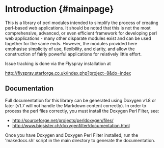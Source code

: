Introduction                                                        {#mainpage}
============

This is a library of perl modules intended to simplify the process of creating
perl-based web applications. It should be noted that this is not the most
comprehensive, advanced, or even efficient framework for developing perl web
applications - many other disparate modules exist and can be used together for
the same ends. However, the modules provided here emphasise simplicity of use,
flexibility, and clarity, and allow the construction of fairly powerful
applications for relatively little effort.

Issue tracking is done via the Flyspray installation at

<http://flyspray.starforge.co.uk/index.php?project=8&do=index>

Documentation
-------------

Full documentation for this library can be generated using Doxygen v1.8 or
later (v1.7 will not handle the Markdown content correctly). In order to
process the perl files correctly, you must install the Doxygen Perl Filter,
see:

* <http://sourceforge.net/projects/perldoxygen/files/>
* <http://www.bigsister.ch/doxygenfilter/documentation.html>

Once you have Doxygen and Doxygen Perl Filter installed, run the 'makedocs.sh'
script in the main directory to generate the documentation.
